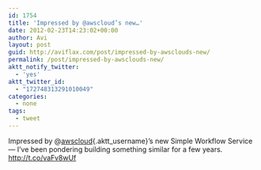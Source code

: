 ```yaml
---
id: 1754
title: 'Impressed by @awscloud’s new…'
date: 2012-02-23T14:23:02+00:00
author: Avi
layout: post
guid: http://aviflax.com/post/impressed-by-awsclouds-new/
permalink: /post/impressed-by-awsclouds-new/
aktt_notify_twitter:
  - 'yes'
aktt_twitter_id:
  - "172748313291010049"
categories:
  - none
tags:
  - tweet
---
```

Impressed by @[awscloud](http://twitter.com/awscloud){.aktt_username}’s new Simple Workflow Service — I’ve been pondering building something similar for a few years. <a href="http://t.co/vaFv8wUf" rel="nofollow">http://t.co/vaFv8wUf</a>